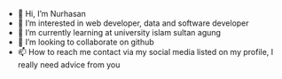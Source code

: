 - 👋 Hi, I’m Nurhasan
- 👀 I’m interested in web developer, data and software developer
- 🌱 I’m currently learning at university islam sultan agung
- 💞️ I’m looking to collaborate on github
- 📫 How to reach me contact via my social media listed on my profile, I really need advice from you

<!---
Nurhasan12/Nurhasan12 is a ✨ special ✨ repository because its `README.md` (this file) appears on your GitHub profile.
You can click the Preview link to take a look at your changes.
--->
